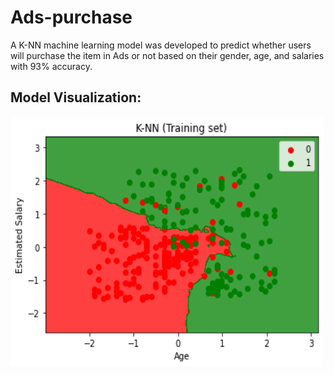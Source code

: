 # Ads-purchase
A K-NN machine learning model was developed to predict whether users will purchase the item in Ads or not based on their gender, age, and salaries with 93% accuracy.

## Model Visualization:
<img src="https://github.com/hedayaahmed/Ads-purchase/blob/main/Training.png" width="500" height="400">
